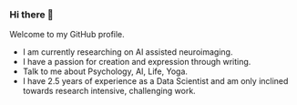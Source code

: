 ### Hi there 👋

Welcome to my GitHub profile.  
<!-- * I am currently researching on AI assisted neuroimaging.
* I have a passion for creation and expression through writing.
* Talk to me about Psychology, AI, Life, Yoga.
* I have 2.5 years of experience as a Data Scientist.
* I'm only inclined towards research intensive, challenging work.

* Fun Fact: I have tons of content drafts that naver see light of the day. -->

<!--
**AJ-30/AJ-30** is a ✨ _special_ ✨ repository because its `README.md` (this file) appears on your GitHub profile.

Here are some ideas to get you started:

- 🔭 I’m currently working on ...
- 🌱 I’m currently learning ...
- 👯 I’m looking to collaborate on ...
- 🤔 I’m looking for help with ...
- 💬 Ask me about ...
- 📫 How to reach me: ...
- 😄 Pronouns: ...
- ⚡ Fun fact: ...
-->
* I am currently researching on AI assisted neuroimaging.
* I have a passion for creation and expression through writing.
* Talk to me about Psychology, AI, Life, Yoga.
* I have 2.5 years of experience as a Data Scientist and am only inclined towards research intensive, challenging work.

